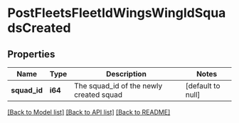 # PostFleetsFleetIdWingsWingIdSquadsCreated

## Properties
Name | Type | Description | Notes
------------ | ------------- | ------------- | -------------
**squad_id** | **i64** | The squad_id of the newly created squad | [default to null]

[[Back to Model list]](../README.md#documentation-for-models) [[Back to API list]](../README.md#documentation-for-api-endpoints) [[Back to README]](../README.md)


